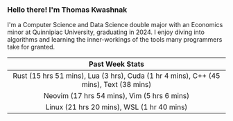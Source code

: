 
### Hello there! I'm Thomas Kwashnak

I'm a Computer Science and Data Science double major with an Economics
minor at Quinnipiac University, graduating in 2024.
I enjoy diving into algorithms and learning the inner-workings of the tools
many programmers take for granted.

| Past Week Stats |
| :---: |
| Rust (15 hrs 51 mins), Lua (3 hrs), Cuda (1 hr 4 mins), C++ (45 mins), Text (38 mins) |
| Neovim (17 hrs 54 mins), Vim (5 hrs 6 mins) |
| Linux (21 hrs 20 mins), WSL (1 hr 40 mins) |

